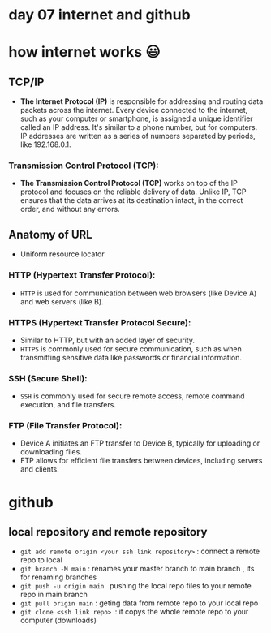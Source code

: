 
# day 07 internet and github


# how internet works :smiley:

## TCP/IP

- **The Internet Protocol (IP)** is responsible for addressing and routing data packets across the internet. Every device connected to the internet, such as your computer or smartphone, is assigned a unique identifier called an IP address. It's similar to a phone number, but for computers. IP addresses are written as a series of numbers separated by periods, like 192.168.0.1.


### Transmission Control Protocol (TCP):

- **The Transmission Control Protocol (TCP)** works on top of the IP protocol and focuses on the reliable delivery of data. Unlike IP, TCP ensures that the data arrives at its destination intact, in the correct order, and without any errors.

## Anatomy of URL
- Uniform resource locator

### HTTP (Hypertext Transfer Protocol):
- `HTTP` is used for communication between web browsers (like Device A) and web servers (like   B).
### HTTPS (Hypertext Transfer Protocol Secure):
- Similar to HTTP, but with an added layer of security.
- `HTTPS` is commonly used for secure communication, such as when transmitting sensitive data like passwords or financial information.

### SSH (Secure Shell):

- `SSH` is commonly used for secure remote access, remote command execution, and file transfers.

### FTP (File Transfer Protocol):

- Device A initiates an FTP transfer to Device B, typically for uploading or downloading files.
- FTP allows for efficient file transfers between devices, including servers and clients.


# github

## local repository and remote repository

- `git add remote origin <your ssh link repository>` : connect a remote repo to local 
- `git branch -M main` : renames your master branch to main branch , its for renaming branches
- `git push -u origin main ` pushing the local repo files to your remote repo in main branch 
- `git pull origin main` : geting data from remote repo to your local repo
- `git clone <ssh link repo> `: it copys the whole remote repo to your computer (downloads)